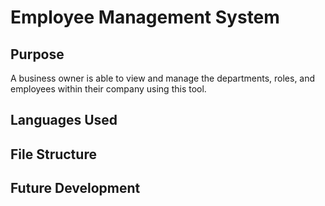 # Employee Management System

## Purpose

A business owner is able to view and manage the departments, roles, and employees within their company
using this tool.

## Languages Used

## File Structure


## Future Development

